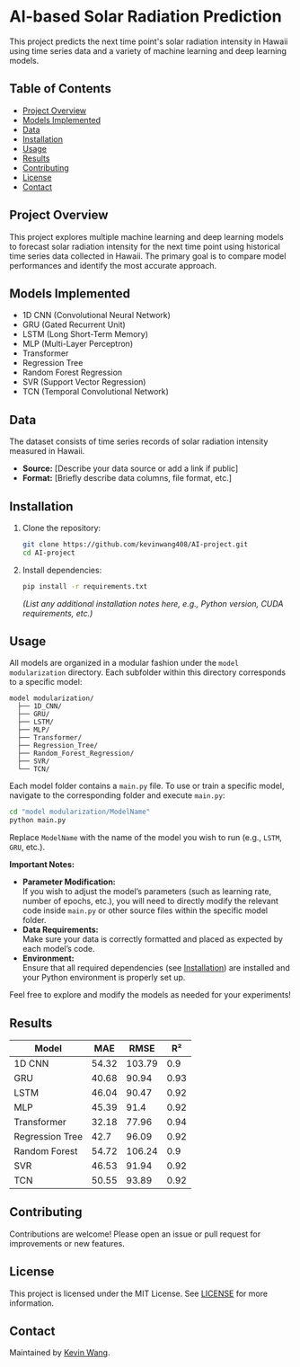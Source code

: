 # AI-based Solar Radiation Prediction

This project predicts the next time point's solar radiation intensity in Hawaii using time series data and a variety of machine learning and deep learning models.

## Table of Contents

- [Project Overview](#project-overview)
- [Models Implemented](#models-implemented)
- [Data](#data)
- [Installation](#installation)
- [Usage](#usage)
- [Results](#results)
- [Contributing](#contributing)
- [License](#license)
- [Contact](#contact)

## Project Overview

This project explores multiple machine learning and deep learning models to forecast solar radiation intensity for the next time point using historical time series data collected in Hawaii. The primary goal is to compare model performances and identify the most accurate approach.

## Models Implemented

- 1D CNN (Convolutional Neural Network)
- GRU (Gated Recurrent Unit)
- LSTM (Long Short-Term Memory)
- MLP (Multi-Layer Perceptron)
- Transformer
- Regression Tree
- Random Forest Regression
- SVR (Support Vector Regression)
- TCN (Temporal Convolutional Network)

## Data

The dataset consists of time series records of solar radiation intensity measured in Hawaii.

- **Source:** [Describe your data source or add a link if public]
- **Format:** [Briefly describe data columns, file format, etc.]

## Installation

1. Clone the repository:
    ```bash
    git clone https://github.com/kevinwang408/AI-project.git
    cd AI-project
    ```

2. Install dependencies:
    ```bash
    pip install -r requirements.txt
    ```
    *(List any additional installation notes here, e.g., Python version, CUDA requirements, etc.)*

## Usage

All models are organized in a modular fashion under the `model modularization` directory. Each subfolder within this directory corresponds to a specific model:

```
model modularization/
  ├── 1D_CNN/
  ├── GRU/
  ├── LSTM/
  ├── MLP/
  ├── Transformer/
  ├── Regression_Tree/
  ├── Random_Forest_Regression/
  ├── SVR/
  └── TCN/
```

Each model folder contains a `main.py` file. To use or train a specific model, navigate to the corresponding folder and execute `main.py`:

```bash
cd "model modularization/ModelName"
python main.py
```
Replace `ModelName` with the name of the model you wish to run (e.g., `LSTM`, `GRU`, etc.).

**Important Notes:**
- **Parameter Modification:**  
  If you wish to adjust the model’s parameters (such as learning rate, number of epochs, etc.), you will need to directly modify the relevant code inside `main.py` or other source files within the specific model folder.
- **Data Requirements:**  
  Make sure your data is correctly formatted and placed as expected by each model’s code.
- **Environment:**  
  Ensure that all required dependencies (see [Installation](#installation)) are installed and your Python environment is properly set up.

Feel free to explore and modify the models as needed for your experiments!

## Results

| Model       | MAE   | RMSE  | R²    |
|-------------|-------|-------|-------|
| 1D CNN      |   54.32    |   103.79    |   0.9    |
| GRU         |  40.68     |   90.94    |    0.93   |
| LSTM        |   46.04    |   90.47    |   0.92    |
| MLP         |   45.39    |   91.4    |    0.92   |
| Transformer |    32.18   |    77.96   |    0.94   |
| Regression Tree |  42.7 |   96.09    |   0.92    |
| Random Forest |  54.72   |   106.24    |    0.9   |
| SVR         |   46.53    |    91.94   |   0.92    |
| TCN         |   50.55    |    93.89   |    0.92   |


## Contributing

Contributions are welcome! Please open an issue or pull request for improvements or new features.

## License

This project is licensed under the MIT License. See [LICENSE](LICENSE) for more information.

## Contact

Maintained by [Kevin Wang](mailto:wang858107473@gmail.com).